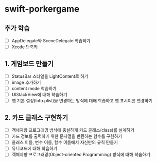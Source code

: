 # swift-porkergame
## 추가 학습
- [ ] AppDelegate와 SceneDelegate 학습하기
- [ ] Xcode 단축키

## 1. 게임보드 만들기
- [ ] StatusBar 스타일을 LightContent로 하기
- [ ] image 추가하기
- [ ] content mode 학습하기
- [ ] UIStackView에 대해 학습하기
- [ ] 앱 기본 설정(Info.plist)을 변경하는 방식에 대해 학습하고 앱 표시이름 변경하기

## 2. 카드 클래스 구현하기
- [ ] 객체지향 프로그래밍 방식에 충실하게 카드 클래스(class)를 설계하기
- [ ] 카드 정보를 출력하기 위한 문자열을 반환하는 함수를 구현하기
- [ ] 클래스 이름, 변수 이름, 함수 이름에서 자신만의 규칙 먄들기
- [ ] 유니코드에 대해 학습하기
- [ ] 객체지향 프로그래밍(Object-oriented Programming) 방식에 대해 학습하기